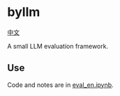 # byllm
[中文](README.md)

A small LLM evaluation framework.
## Use
Code and notes are in [eval_en.ipynb](eval_en.ipynb).